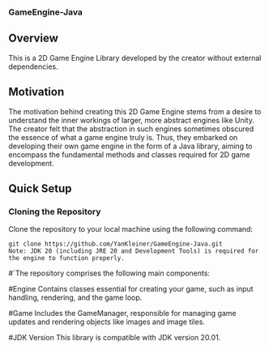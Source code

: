 ### GameEngine-Java

## Overview
This is a 2D Game Engine Library developed by the creator without external dependencies.

## Motivation
The motivation behind creating this 2D Game Engine stems from a desire to understand the inner workings of larger, more abstract engines like Unity. The creator felt that the abstraction in such engines sometimes obscured the essence of what a game engine truly is. Thus, they embarked on developing their own game engine in the form of a Java library, aiming to encompass the fundamental methods and classes required for 2D game development.

## Quick Setup
### Cloning the Repository
Clone the repository to your local machine using the following command:

```shell
git clone https://github.com/YanKleiner/GameEngine-Java.git
Note: JDK 20 (including JRE 20 and Development Tools) is required for the engine to function properly.
```

#`The repository comprises the following main components:

#Engine
Contains classes essential for creating your game, such as input handling, rendering, and the game loop.

#Game
Includes the GameManager, responsible for managing game updates and rendering objects like images and image tiles.

#JDK Version
This library is compatible with JDK version 20.01.
